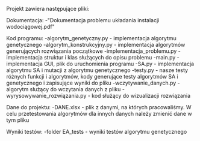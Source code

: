Projekt zawiera następujące pliki:

Dokumentacja:
-"Dokumentacja problemu układania instalacji wodociągowej.pdf"

Kod programu:
-algorytm_genetyczny.py - implementacja algorytmu genetycznego
-algorytm_konstrukcyjny.py - implementacja algorytmów generujących rozwiązania początkowe
-implementacja_problemu.py - implementacja struktur i klas służących do opisu problemu
-main.py - implementacja GUI, plik do uruchomienia programu
-SA.py - implementacja algorytmu SA i mutacji z algorytmu genetycznego
-testy.py - nasze testy różnych funkcji i algorytmów, kody generujące testy algorytmów SA i genetycznego i zapisujące wyniki do pliku
-wczytywanie_danych.py - algorytm służący do wczytania danych z pliku
-wyrysowywanie_rozwiązania.py - kod służący do wizualizacji rozwiązania

Dane do projektu:
-DANE.xlsx - plik z danymi, na których pracowaliśmy. W celu przetestowania algorytmów dla innych danych należy zmienić dane w tym pliku

Wyniki testów:
-folder EA_tests - wyniki testów algorytmu genetycznego
